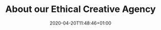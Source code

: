 ---
date: 2020-04-20T11:48:46+01:00
weight: 1
title: About our Ethical Creative Agency
description: Because we only do work we believe in, we bring a level of commitment you won’t find anywhere else — and that means great results for you.
heading: Big heart, huge&nbsp;results
intro: We’re genuine, caring human beings who’ve chosen to use our skills to make the world a little better.
cover_img: images/27-02-23-Kind3398.jpg
banner_images:
  - img: images/27-02-23-Kind3398.jpg
    alt: The Kind team
  - img: images/strategy-notes.jpg
    alt: Pam and Michelle in a strategy workshop
  - img: images/27-02-23-Kind3662.jpg
    alt: High-level view of three people around a wooden table, looking at digital designs of Backlit Gallery website on a laptop and a tablet
stat_block:
  heading: Truly impact-driven
  #description: We’re genuine, caring human beings who’ve chosen to use our skills to make the world a bit better.
  img: images/mat-and-michelle.jpg
  alt: Mat and Michelle, Kind's leadership team
  stats:
    - pay-gap
    - socially-reponsible
    - 28-percent
    - gender-neutral
  cta:
    url: /about/our-impact/
    text: Our impact
menu: main
linktitle: About

large_hero: true
social_img: images/27-02-23-Kind3398.jpg
clients:
  items:
#    - name: Papyrus
#      icon: logo-papyrus
    - name: UNESCO
      icon: unesco-logo
    - name: Rewilding Britain
      icon: rwb-logo
    - name: Artswork
      icon: logo-artswork
    - name: The Wilderness Project
      icon: logo-twp
    - name: Base 51
      icon: logo-base51
    - name: The Rivers Trust
      icon: rt-logo
    - name: Bookmark Reading
      icon: logo-bookmark
    - name: Chapter
      icon: chapter-logo
    - name: Backlit Gallery
      icon: backlit-logo
    - name: The V&A
      icon: va-logo
    - name: Algrano
      icon: algrano-logo
    - name: Sheffield Hallam University
      icon: shu-logo
  cta:
    url: /work/
    text: Our work
---